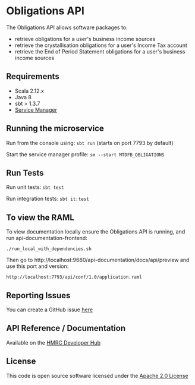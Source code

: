Obligations API
========================
The Obligations API allows software packages to:

- retrieve obligations for a user's business income sources
- retrieve the crystallisation obligations for a user's Income Tax account
- retrieve the End of Period Statement obligations for a user's business income sources

## Requirements

- Scala 2.12.x
- Java 8
- sbt > 1.3.7
- [Service Manager](https://github.com/hmrc/service-manager)

## Running the microservice
Run from the console using: `sbt run` (starts on port 7793 by default)

Start the service manager profile: `sm --start MTDFB_OBLIGATIONS`
 
## Run Tests
Run unit tests: `sbt test`

Run integration tests: `sbt it:test`

## To view the RAML
To view documentation locally ensure the Obligations API is running, and run api-documentation-frontend:

```
./run_local_with_dependencies.sh
```

Then go to http://localhost:9680/api-documentation/docs/api/preview and use this port and version:

```
http://localhost:7793/api/conf/1.0/application.raml
```

## Reporting Issues
You can create a GitHub issue [here](https://github.com/hmrc/obligations-api/issues)

## API Reference / Documentation 
Available on the [HMRC Developer Hub](https://https://developer.service.hmrc.gov.uk/api-documentation/docs/api/service/obligations-api/1.0)


## License
This code is open source software licensed under the [Apache 2.0 License]("http://www.apache.org/licenses/LICENSE-2.0.html")
